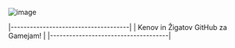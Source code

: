 ![image](https://github.com/user-attachments/assets/4538c2cb-b12f-4782-ae89-5a5a72d061f4)


|-------------------------------------|
| Kenov in Žigatov GitHub za Gamejam! |
|-------------------------------------|
